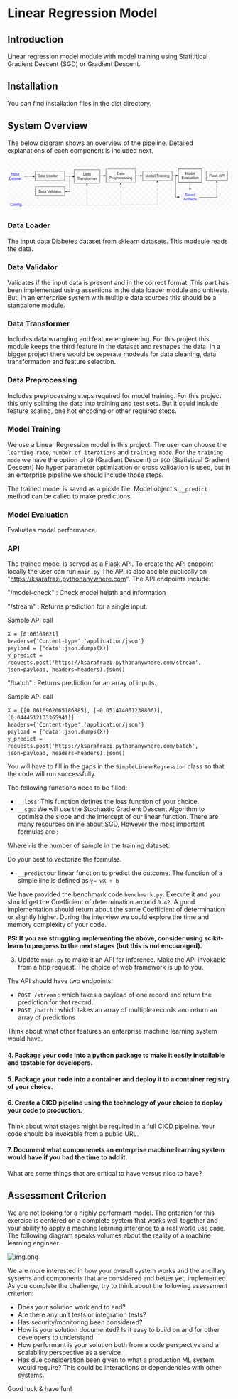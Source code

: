 # Linear Regression Model 

## Introduction

Linear regression model module with model training using Statititical Gradient Descent (SGD) or Gradient Descent. 

## Installation 
You can find installation files in the dist directory.

## System Overview

The below diagram shows an overview of the pipeline. Detailed explanations of each component is included next.

![overview.png](overview.png)

### Data Loader

The input data Diabetes dataset from sklearn datasets. This modeule reads the data.

### Data Validator

Validates if the input data is present and in the correct format. 
This part has been implemented using assertions in the data loader module and unittests. But, in an enterprise system with multiple data sources this should be a standalone module.

### Data Transformer

Includes data wrangling and feature engineering. For this project this module keeps the third feature in the dataset and reshapes the data. In a bigger project there would be seperate modeuls for data cleaning, data transformation and feature selection. 

### Data Preprocessing

Includes preprocessing steps required for model training. For this project this only splitting the data into training and test sets. But it could include feature scaling, one hot encoding or other required steps.

### Model Training

We use a Linear Regression model in this project. The user can choose the `learning rate`, `number of iterations` and `training mode`. For the `training mode` we have the option of `GD` (Gradient Descent) or `SGD` (Statistical Gradient Descent)
No hyper parameter optimization or cross validation is used, but in an enterprise pipeline we should include those steps.

The trained model is saved as a pickle file. Model object's `__predict` method can be called to make predictions.

### Model Evaluation

Evaluates model performance.

### API

The trained model is served as a Flask API. To create the API endpoint locally the user can run `main.py`
The API is also accible publically on "https://ksarafrazi.pythonanywhere.com". The API endpoints include:

"/model-check" :
Check model helath and information

"/stream" :
Returns prediction for a single input.

Sample API call
```
X = [0.06169621]
headers={'Content-type':'application/json'}
payload = {'data':json.dumps(X)}
y_predict = requests.post('https://ksarafrazi.pythonanywhere.com/stream', json=payload, headers=headers).json()
```

"/batch" :
Returns prediction for an array of inputs.

Sample API call
```
X = [[0.0616962065186885], [-0.0514740612388061], [0.0444512133365941]]
headers={'Content-type':'application/json'}
payload = {'data':json.dumps(X)}
y_predict = requests.post('https://ksarafrazi.pythonanywhere.com/batch', json=payload, headers=headers).json()
```




You will have to fill in the gaps in the `SimpleLinearRegression` class so that the code will run successfully.
   
The following functions need to be filled:

-  `__loss`: This function defines the loss function of your choice.
-  `__sgd`: We will use the Stochastic Gradient Descent Algorithm to optimise the slope and the intercept of our linear function. There are many resources online about SGD, However
the most important formulas are :
    

Where `n`is the number of sample in the training dataset. 

Do your best to vectorize the formulas.

-  `__predict`our linear function to predict the outcome. The function of a simple line is defined as `y= wX + b`

We have provided the benchmark code `benchmark.py`. Execute it and you should get the Coefficient of determination around `0.42`.
A good implementation should return about the same Coefficient of determination or slightly higher. During the interview we could explore the time and memory complexity of your code. 

**PS: If you are struggling implementing the above, consider using scikit-learn to progress to the next stages (but this is not encouraged).**

3. Update `main.py` to make it an API for inference. Make the API invokable from a http request. The choice of web framework is up to you. 

The API should have two endpoints:
- `POST /stream` : which takes a payload of one record and return the prediction for that record.
- `POST /batch` : which takes an array of multiple records and return an array of predictions

Think about what other features an enterprise machine learning system would have. 

#### 4. Package your code into a python package to make it easily installable and testable for developers. 

#### 5. Package your code into a container and deploy it to a container registry of your choice.
   
#### 6. Create a CICD pipeline using the technology of your choice to deploy your code to production. 
Think about what stages might be required in a full CICD pipeline. Your code should be invokable from a public URL.

#### 7. Document what componenets an enterprise machine learning system would have if you had the time to add it. 
What are some things that are critical to have versus nice to have?


## Assessment Criterion

We are not looking for a highly performant model. The criterion for this exercise is centered on a complete system that works well together and your ability to apply a machine learning inference to a real world use case. The following diagram speaks volumes about the reality of a machine learning engineer.

![img.png](mlsys.png)

We are more interested in how your overall system works and the ancillary systems and components that are considered and better yet, implemented. As you complete the challenge, try to think about the following assessment criterion:

- Does your solution work end to end?
- Are there any unit tests or integration tests?
- Has security/monitoring been considered? 
- How is your solution documented? Is it easy to build on and for other developers to understand
- How performant is your solution both from a code perspective and a scalability perspective as a service
- Has due consideration been given to what a production ML system would require? This could be interactions or dependencies with other systems.

Good luck & have fun! 

